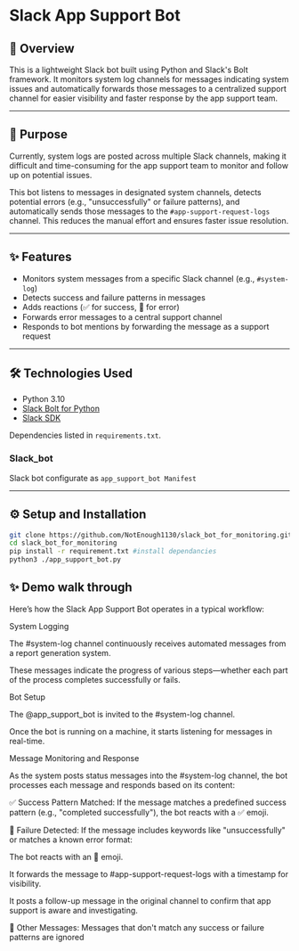 # Slack App Support Bot

## 📘 Overview

This is a lightweight Slack bot built using Python and Slack's Bolt framework. It monitors system log channels for messages indicating system issues and automatically forwards those messages to a centralized support channel for easier visibility and faster response by the app support team.

---

## 🎯 Purpose

Currently, system logs are posted across multiple Slack channels, making it difficult and time-consuming for the app support team to monitor and follow up on potential issues.

This bot listens to messages in designated system channels, detects potential errors (e.g., "unsuccessfully" or failure patterns), and automatically sends those messages to the `#app-support-request-logs` channel. This reduces the manual effort and ensures faster issue resolution.

---

## ✨ Features

- Monitors system messages from a specific Slack channel (e.g., `#system-log`)
- Detects success and failure patterns in messages
- Adds reactions (✅ for success, 👀 for error)
- Forwards error messages to a central support channel
- Responds to bot mentions by forwarding the message as a support request

---

## 🛠 Technologies Used

- Python 3.10
- [Slack Bolt for Python](https://slack.dev/bolt-python/)
- [Slack SDK](https://slack.dev/python-slack-sdk/)

Dependencies listed in `requirements.txt`.

### Slack_bot

Slack bot configurate as `app_support_bot Manifest`

---

## ⚙️ Setup and Installation

```bash
git clone https://github.com/NotEnough1130/slack_bot_for_monitoring.git
cd slack_bot_for_monitoring
pip install -r requirement.txt #install dependancies
python3 ./app_support_bot.py
```

## ✨ Demo walk through

Here’s how the Slack App Support Bot operates in a typical workflow:

System Logging

The #system-log channel continuously receives automated messages from a report generation system.

These messages indicate the progress of various steps—whether each part of the process completes successfully or fails.

Bot Setup

The @app_support_bot is invited to the #system-log channel.

Once the bot is running on a machine, it starts listening for messages in real-time.

Message Monitoring and Response

As the system posts status messages into the #system-log channel, the bot processes each message and responds based on its content:

✅ Success Pattern Matched:
If the message matches a predefined success pattern (e.g., "completed successfully"), the bot reacts with a ✅ emoji.

👀 Failure Detected:
If the message includes keywords like "unsuccessfully" or matches a known error format:

The bot reacts with an 👀 emoji.

It forwards the message to #app-support-request-logs with a timestamp for visibility.

It posts a follow-up message in the original channel to confirm that app support is aware and investigating.

🚫 Other Messages:
Messages that don't match any success or failure patterns are ignored
